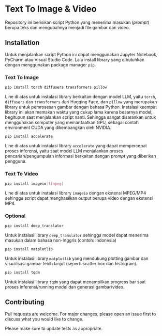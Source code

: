 # Text To Image & Video

Repository ini berisikan script Python yang menerima masukan (_prompt_) berupa teks dan mengubahnya menjadi file gambar dan video.

## Installation

Untuk menjalankan script Python ini dapat menggunakan Jupyter Notebook, PyCharm atau Visual Studio Code.
Lalu install library yang dibutuhkan dengan menggunakan package manager ```pip```.

### Text To Image

```bash
pip install torch diffusers transformers pillow
```

Line di atas untuk instalasi library berkaitan dengan model LLM, yaitu ```torch```, ```diffusers``` dan ```transformers``` dari Hugging Face, dan ```pillow``` yang merupakan library untuk
pemrosesan gambar dengan bahasa Python. Instalasi keempat library ini akan memakan waktu yang cukup lama karena besarnya model, begitupun saat menjalankan script nanti. Sehingga sangat disarankan untuk menggunakan komputer yang memanfaatkan GPU, sebagai contoh environment CUDA yang dikembangkan oleh NVIDIA.

```bash
pip install accelerate
```

Line di atas untuk instalasi library ```accelerate``` yang dapat mempercepat proses inferensi, yaitu saat model LLM menjalankan proses pencarian/pengumpulan informasi berkaitan dengan _prompt_ yang diberikan pengguna.

### Text To Video

```bash
pip install imageio[ffmpeg]
```

Line di atas untuk instalasi library ```imageio``` dengan ekstensi MPEG/MP4 sehingga script dapat menghasilkan output berupa video dengan ekstensi MP4.

### Optional

```bash
pip install deep_translator
```

Untuk instalasi library ```deep_translator``` sehingga model dapat menerima masukan dalam bahasa non-Inggris (contoh: Indonesia)

```bash
pip install matplotlib
```

Untuk instalasi library ```matplotlib``` yang mendukung plotting gambar dan visualisasi gambar lebih lanjut (seperti scatter box dan histogram).

```bash
pip install tqdm
```

Untuk instalasi library ```tqdm``` yang dapat menampilkan progress bar saat proses inferensi/running model dan generasi gambar/video.


## Contributing

Pull requests are welcome. For major changes, please open an issue first
to discuss what you would like to change.

Please make sure to update tests as appropriate.
